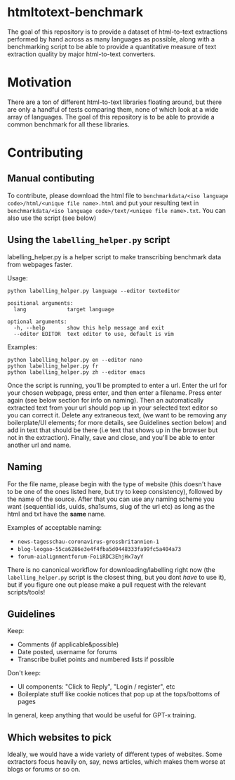 # htmltotext-benchmark

The goal of this repository is to provide a dataset of html-to-text extractions performed by hand across as many languages as possible, along with a benchmarking script to be able to provide a quantitative measure of text extraction quality by major html-to-text converters. 

# Motivation

There are a ton of different html-to-text libraries floating around, but there are only a handful of tests comparing them, none of which look at a wide array of languages. The goal of this repository is to be able to provide a common benchmark for all these libraries. 

# Contributing


## Manual contibuting

To contribute, please download the html file to `benchmarkdata/<iso language code>/html/<unique file name>.html` and put your resulting text in `benchmarkdata/<iso language code>/text/<unique file name>.txt`. You can also use the script (see below)

## Using the `labelling_helper.py` script

labelling_helper.py is a helper script to make transcribing benchmark data from webpages faster.

Usage:

```
python labelling_helper.py language --editor texteditor

positional arguments:
  lang             target language

optional arguments:
  -h, --help       show this help message and exit
  --editor EDITOR  text editor to use, default is vim
```

Examples:

```
python labelling_helper.py en --editor nano
python labelling_helper.py fr
python labelling_helper.py zh --editor emacs
```

Once the script is running, you'll be prompted to enter a url. Enter the url for your chosen webpage, press enter, and then enter a filename. Press enter again (see below section for info on naming). Then an automatically extracted text from your url should pop up in your selected text editor so you can correct it. Delete any extraneous text, (we want to be removing any boilerplate/UI elements; for more details, see Guidelines section below) and add in text that should be there (i.e text that shows up in the browser but not in the extraction). Finally, save and close, and you'll be able to enter another url and name. 

## Naming

For the file name, please begin with the type of website (this doesn't have to be one of the ones listed here, but try to keep consistency), followed by the name of the source. After that you can use any naming scheme you want (sequential ids, uuids, sha1sums, slug of the url etc) as long as the html and txt have the **same** name. 

Examples of acceptable naming:
 - `news-tagesschau-coronavirus-grossbritannien-1`
 - `blog-leogao-55ca6286e3e4f4fba5d0448333fa99fc5a404a73`
 - `forum-aialignmentforum-FoiiRDC3EhjHx7ayY`

There is no canonical workflow for downloading/labelling right now (the `labelling_helper.py` script is the closest thing, but you dont *have* to use it), but if you figure one out please make a pull request with the relevant scripts/tools! 

## Guidelines

Keep:
 - Comments (if applicable&possible)
 - Date posted, username for forums
 - Transcribe bullet points and numbered lists if possible

Don't keep:
 - UI components: "Click to Reply", "Login / register", etc
 - Boilerplate stuff like cookie notices that pop up at the tops/bottoms of pages

In general, keep anything that would be useful for GPT-x training.

## Which websites to pick

Ideally, we would have a wide variety of different types of websites. Some extractors focus heavily on, say, news articles, which makes them worse at blogs or forums or so on. 
